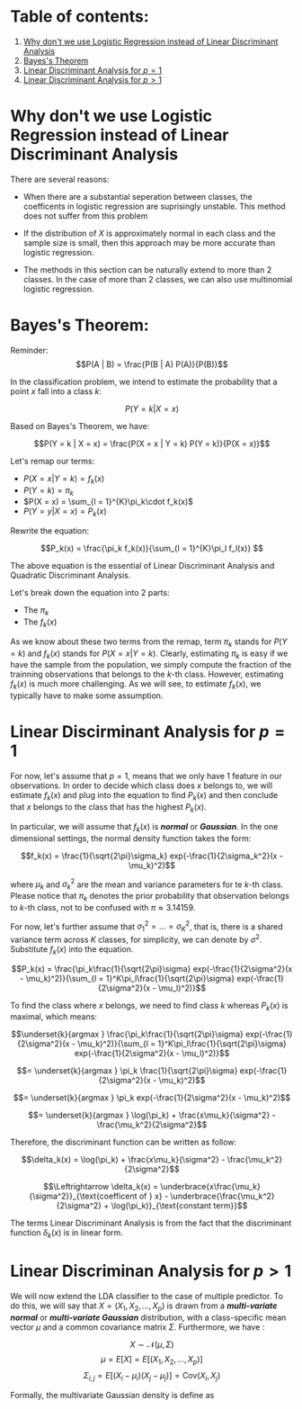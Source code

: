 # Table of contents:
1. [Why don't we use Logistic Regression instead of Linear Discriminant Analysis](#why)
2. [Bayes's Theorem](#bayes)
3. [Linear Discriminant Analysis for $p = 1$](#lda-p1)
4. [Linear Discriminant Analysis for $p > 1$](#lda-p2)

# Why don't we use Logistic Regression instead of Linear Discriminant Analysis <a id = "why"></a>

There are several reasons:
- When there are a substantial seperation between classes, the coefficents in logistic regression are suprisingly unstable. This method does not suffer from this problem

- If the distribution of $X$ is approximately normal in each class and the sample size is small, then this approach may be more accurate than logistic regression.

- The methods in this section can be naturally extend to more than 2 classes. In the case of more than 2 classes, we can also use multinomial logistic regression.

# Bayes's Theorem: <a id = "bayes"></a>

Reminder:
$$P(A | B) = \frac{P(B | A) P(A)}{P(B)}$$

In the classification problem, we intend to estimate the probability that a point $x$ fall into a class $k$:

$$P(Y = k | X = x)$$

Based on Bayes's Theorem, we have:

$$P(Y = k | X = x) = \frac{P(X = x | Y = k) P(Y = k)}{P(X = x)}$$

Let's remap our terms:
- $P(X = x | Y = k) = f_k(x)$
- $P(Y = k) = \pi_k$
- $P(X = x) = \sum_{l = 1}^{K}\pi_k\cdot f_k(x)$
- $P(Y = y | X = x) = P_k(x)$

Rewrite the equation:

$$P_k(x) =  \frac{\pi_k f_k(x)}{\sum_{l = 1}^{K}\pi_l f_l(x)} $$

The above equation is the essential of Linear Discriminant Analysis and Quadratic Discriminant Analysis.

Let's break down the equation into 2 parts:
- The $\pi_k$
- The $f_k(x)$

As we know about these two terms from the remap, term $\pi_k$ stands for $P(Y = k)$ and $f_k(x)$ stands for $P(X = x | Y = k)$. Clearly, estimating $\pi_k$ is easy if we have the sample from the population, we simply compute the fraction of the trainning observations that belongs to the $k$-th class. However, estimating $f_k(x)$ is much more challenging. As we will see, to estimate $f_k(x)$, we typically have to make some assumption.

# Linear Discirminant Analysis for $p = 1$ <a id = "lda-p1"></a>
For now, let's assume that $p = 1$, means that we only have 1 feature in our observations. In order to decide which class does $x$ belongs to, we will estimate $f_k(x)$ and plug into the equation to find $P_k(x)$ and then conclude that $x$ belongs to the class that has the highest $P_k(x)$.

In particular, we will assume that $f_k(x)$ is ***normal*** or ***Gaussian***. In the one dimensional settings, the normal density function takes the form:

$$f_k(x) = \frac{1}{\sqrt{2\pi}\sigma_k} exp(-\frac{1}{2\sigma_k^2}(x - \mu_k)^2)$$

where $\mu_k$ and $\sigma^2_k$ are the mean and variance parameters for te $k$-th class. Please notice that $\pi_k$ denotes the prior probability that observation belongs to $k$-th class, not to be confused with $\pi \approx 3.14159$.

For now, let's further assume that $\sigma_1^2 = ... = \sigma_K^2$, that is, there is a shared variance term across $K$ classes, for simplicity, we can denote by $\sigma^2$. Substitute $f_k(x)$ into the equation.

$$P_k(x) = \frac{\pi_k\frac{1}{\sqrt{2\pi}\sigma} exp(-\frac{1}{2\sigma^2}(x - \mu_k)^2)}{\sum_{l = 1}^K\pi_l\frac{1}{\sqrt{2\pi}\sigma} exp(-\frac{1}{2\sigma^2}(x - \mu_l)^2)}$$

To find the class where $x$ belongs, we need to find class $k$ whereas $P_k(x)$ is maximal, which means:

$$\underset{k}{argmax } \frac{\pi_k\frac{1}{\sqrt{2\pi}\sigma} exp(-\frac{1}{2\sigma^2}(x - \mu_k)^2)}{\sum_{l = 1}^K\pi_l\frac{1}{\sqrt{2\pi}\sigma} exp(-\frac{1}{2\sigma^2}(x - \mu_l)^2)}$$

$$= \underset{k}{argmax } \pi_k \frac{1}{\sqrt{2\pi}\sigma} exp(-\frac{1}{2\sigma^2}(x - \mu_k)^2)$$

$$= \underset{k}{argmax } \pi_k  exp(-\frac{1}{2\sigma^2}(x - \mu_k)^2)$$


$$= \underset{k}{argmax } \log(\pi_k) + \frac{x\mu_k}{\sigma^2} - \frac{\mu_k^2}{2\sigma^2}$$

Therefore, the discriminant function can be written as follow:

$$\delta_k(x) = \log(\pi_k) + \frac{x\mu_k}{\sigma^2} - \frac{\mu_k^2}{2\sigma^2}$$

$$\Leftrightarrow \delta_k(x) = \underbrace{x\frac{\mu_k}{\sigma^2}}_{\text{coefficent of } x} - \underbrace{\frac{\mu_k^2}{2\sigma^2} + \log(\pi_k)}_{\text{constant term}}$$


The terms Linear Discriminant Analysis is from the fact that the discriminant function $\delta_k(x)$ is in linear form.

# Linear Discriminan Analysis for $p > 1$ <a id = "lda-p2"></a>
We will now extend the LDA classifier to the case of multiple predictor. To do this, we will say that $X = (X_1 , X_2 , ... , X_p)$ is drawn from a ***multi-variate normal*** or ***multi-variate Gaussian*** distribution, with a class-specific mean vector $\mu$ and a common covariance matrix $\Sigma$. Furthermore, we have :

$$X \sim \mathcal{N}(\mu , \Sigma)$$
$$\mu = E[X] = E[(X_1 , X_2 , ... , X_p)]$$
$$\Sigma_{i , j} = E[(X_i - \mu_i)(X_j - \mu_j)] = \text{Cov}(X_i , X_j)$$

Formally, the multivariate Gaussian density is define as

